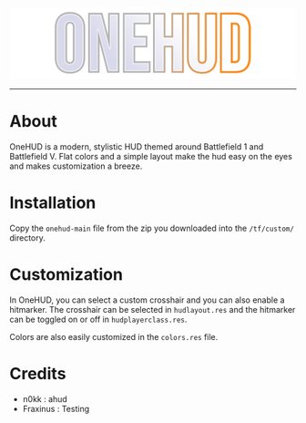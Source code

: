 ![Banner](./assets/onehud-logo.png)

---

# About
OneHUD is a modern, stylistic HUD themed around Battlefield 1 and Battlefield V. Flat colors and a simple layout make the hud easy on the eyes and makes customization a breeze.

# Installation
Copy the `onehud-main` file from the zip you downloaded into the `/tf/custom/` directory.

# Customization
In OneHUD, you can select a custom crosshair and you can also enable a hitmarker. The crosshair can be selected in `hudlayout.res` and the hitmarker can be toggled on or off in `hudplayerclass.res`.

Colors are also easily customized in the `colors.res` file.

# Credits
- n0kk : ahud
- Fraxinus : Testing